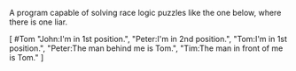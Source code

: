 A program capable of solving race logic puzzles like the one below, where there is one liar.

[ #Tom
    "John:I'm in 1st position.",
    "Peter:I'm in 2nd position.",
    "Tom:I'm in 1st position.",
    "Peter:The man behind me is Tom.",
    "Tim:The man in front of me is Tom."
]
